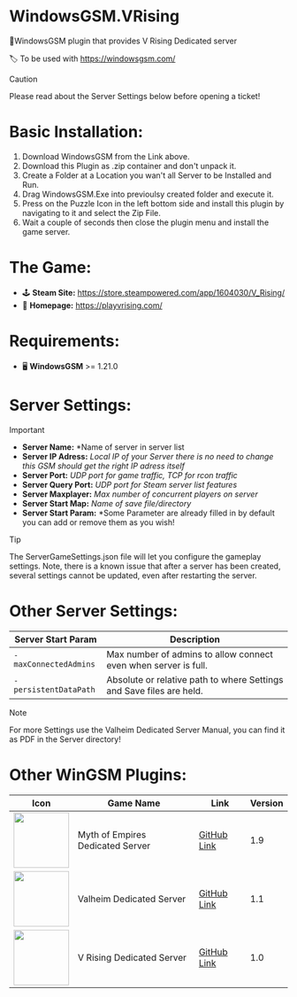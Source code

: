 # WindowsGSM.VRising
 🧩WindowsGSM plugin that provides V Rising Dedicated server
 
 🏷️ To be used with https://windowsgsm.com/ 

> [!CAUTION]
> Please read about the Server Settings below before opening a ticket!

# Basic Installation: 
1. Download  WindowsGSM from the Link above.
2. Download this Plugin as .zip container and don't unpack it.
3. Create a Folder at a Location you wan't all Server to be Installed and Run.
4. Drag WindowsGSM.Exe into previoulsy created folder and execute it.
5. Press on the Puzzle Icon in the left bottom side and install this plugin by navigating to it and select the Zip File.
6. Wait a couple of seconds then close the plugin menu and install the game server.


# The Game:
- 🕹️ **Steam Site:** https://store.steampowered.com/app/1604030/V_Rising/
- 📁 **Homepage:** https://playvrising.com/

# Requirements:
- 🖥️ **WindowsGSM** >= 1.21.0

# Server Settings:
> [!IMPORTANT]
>- **Server Name:** *Name of server in server list
>- **Server IP Adress:** *Local IP of your Server there is no need to change this GSM should get the right IP adress itself*
>- **Server Port:** *UDP port for game traffic, TCP for rcon traffic*
>- **Server Query Port:** *UDP port for Steam server list features*
>- **Server Maxplayer:** *Max number of concurrent players on server*
>- **Server Start Map:** *Name of save file/directory*
>- **Server Start Param:** *Some Parameter are already filled in by default you can add or remove them as you wish! 

> [!TIP]
> The ServerGameSettings.json file will let you configure the gameplay settings. Note, there is a known issue that after a server has been created, several settings cannot 
> be updated, even after restarting the server.

# Other Server Settings:
| Server Start Param| Description |
| --- | --- | 
| `-maxConnectedAdmins` | Max number of admins to allow connect even when server is full. |
| `-persistentDataPath` | Absolute or relative path to where Settings and Save files are held. | 



> [!NOTE]
>For more Settings use the Valheim Dedicated Server Manual, you can find it as PDF in the Server directory!

# Other WinGSM Plugins:
| Icon | Game Name | Link | Version |
| --- | --- | --- | --- |
| <img src="https://i.imgur.com/LI1uPIJ.png" width="100" height="100"> | Myth of Empires Dedicated Server | [GitHub Link](https://github.com/Sarpendon/WindowsGSM.MythofEmpires) | 1.9 |
| <img src="https://i.imgur.com/25x4Ohs.png" width="100" height="100"> | Valheim Dedicated Server | [GitHub Link](https://github.com/Sarpendon/WindowsGSM.Valheim) | 1.1 |
| <img src="https://i.imgur.com/A9jtLPQ.png" width="100" height="100"> | V Rising Dedicated Server | [GitHub Link](https://github.com/Sarpendon/WindowsGSM.VRising) | 1.0 |

